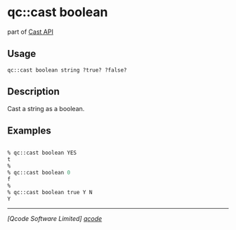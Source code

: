qc::cast boolean
================

part of [Cast API](../cast.md)

Usage
-----
`qc::cast boolean string ?true? ?false?`

Description
-----------
Cast a string as a boolean.

Examples
--------
```tcl

% qc::cast boolean YES
t
%
% qc::cast boolean 0
f
%
% qc::cast boolean true Y N
Y

```

----------------------------------
*[Qcode Software Limited] [qcode]*

[qcode]: http://www.qcode.co.uk "Qcode Software"